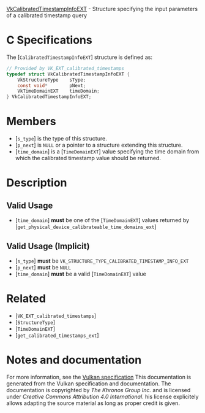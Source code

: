 [VkCalibratedTimestampInfoEXT](https://www.khronos.org/registry/vulkan/specs/1.3-extensions/man/html/VkCalibratedTimestampInfoEXT.html) - Structure specifying the input parameters of a calibrated timestamp query

# C Specifications
The [`CalibratedTimestampInfoEXT`] structure is defined as:
```c
// Provided by VK_EXT_calibrated_timestamps
typedef struct VkCalibratedTimestampInfoEXT {
    VkStructureType    sType;
    const void*        pNext;
    VkTimeDomainEXT    timeDomain;
} VkCalibratedTimestampInfoEXT;
```

# Members
- [`s_type`] is the type of this structure.
- [`p_next`] is `NULL` or a pointer to a structure extending this structure.
- [`time_domain`] is a [`TimeDomainEXT`] value specifying the time domain from which the calibrated timestamp value should be returned.

# Description
## Valid Usage
-  [`time_domain`] **must**  be one of the [`TimeDomainEXT`] values returned by [`get_physical_device_calibrateable_time_domains_ext`]

## Valid Usage (Implicit)
-  [`s_type`] **must**  be `VK_STRUCTURE_TYPE_CALIBRATED_TIMESTAMP_INFO_EXT`
-  [`p_next`] **must**  be `NULL`
-  [`time_domain`] **must**  be a valid [`TimeDomainEXT`] value

# Related
- [`VK_EXT_calibrated_timestamps`]
- [`StructureType`]
- [`TimeDomainEXT`]
- [`get_calibrated_timestamps_ext`]

# Notes and documentation
For more information, see the [Vulkan specification](https://www.khronos.org/registry/vulkan/specs/1.3-extensions/html/vkspec.html)
This documentation is generated from the Vulkan specification and documentation.
The documentation is copyrighted by *The Khronos Group Inc.* and is licensed under *Creative Commons Attribution 4.0 International*.
his license explicitely allows adapting the source material as long as proper credit is given.
        